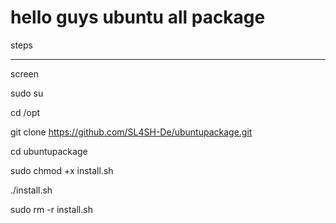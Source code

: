# hello guys ubuntu all package
steps
______________________

screen 

sudo su

cd /opt

git clone https://github.com/SL4SH-De/ubuntupackage.git

cd  ubuntupackage

sudo chmod +x install.sh

./install.sh

sudo rm -r install.sh

